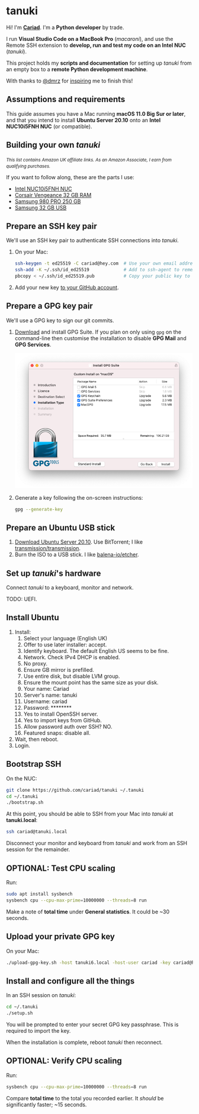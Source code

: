 # tanuki

Hi! I'm **[Cariad](https://cariad.io)**. I'm a **Python developer** by trade.

I run **Visual Studio Code on a MacBook Pro** (_macaroni_), and use the Remote SSH extension to **develop, run and test my code on an Intel NUC** (_tanuki_).

This project holds my **scripts and documentation** for setting up _tanuki_ from an empty box to a **remote Python development machine**.

With thanks to [@dmrz](https://github.com/dmrz) for [inspiring](https://dimamoroz.com/2021/03/09/intel-nuc-for-development/) me to finish this!

## Assumptions and requirements

This guide assumes you have a Mac running **macOS 11.0 Big Sur or later**, and that you intend to install **Ubuntu Server 20.10** onto an **Intel NUC10i5FNH NUC** (or compatible).

## Building your own _tanuki_

<span style="font-size: smaller; font-style: italic;">This list contains Amazon UK affiliate links. As an Amazon Associate, I earn from qualifying purchases.</span>

If you want to follow along, these are the parts I use:

- [Intel NUC10i5FNH NUC](https://amzn.to/3d1HEud)
- [Corsair Vengeance 32 GB RAM](https://amzn.to/3r8yqkF)
- [Samsung 980 PRO 250 GB](https://amzn.to/3ccXYcm)
- [Samsung 32 GB USB](https://amzn.to/3lEV7Mg)

## Prepare an SSH key pair

We'll use an SSH key pair to authenticate SSH connections into _tanuki_.

1. On your Mac:

    ```bash
    ssh-keygen -t ed25519 -C cariad@hey.com  # Use your own email address
    ssh-add -K ~/.ssh/id_ed25519             # Add to ssh-agent to remember your passphrase
    pbcopy < ~/.ssh/id_ed25519.pub           # Copy your public key to the clipboard
    ```

1. Add your new key [to your GitHub account](https://github.com/settings/ssh/new).

## Prepare a GPG key pair

We'll use a GPG key to sign our git commits.

1. [Download](https://gpgtools.org/) and install GPG Suite. If you plan on only using `gpg` on the command-line then customise the installation to disable **GPG Mail** and **GPG Services**.

    ![Customised GPG Suite installation](docs/install-gpg-suite.png)

1. Generate a key following the on-screen instructions:

    ```bash
    gpg --generate-key
    ```

## Prepare an Ubuntu USB stick

1. [Download Ubuntu Server 20.10](https://ubuntu.com/download/server#downloads). Use BitTorrent; I like [transmission/transmission](https://github.com/transmission/transmission).
1. Burn the ISO to a USB stick. I like [balena-io/etcher](https://github.com/balena-io/etcher).

## Set up _tanuki_'s hardware

Connect _tanuki_ to a keyboard, monitor and network.

TODO: UEFI.

## Install Ubuntu

1. Install:
    1. Select your language (English UK)
    1. Offer to use later installer: accept.
    1. Identify keyboard. The default English US seems to be fine.
    1. Network. Check IPv4 DHCP is enabled.
    1. No proxy.
    1. Ensure GB mirror is prefilled.
    1. Use entire disk, but disable LVM group.
    1. Ensure the mount point has the same size as your disk.
    1. Your name: Cariad
    1. Server's name: tanuki
    1. Username: cariad
    1. Password: ********
    1. Yes to install OpenSSH server.
    1. Yes to import keys from GitHub.
    1. Allow password auth over SSH? NO.
    1. Featured snaps: disable all.
1. Wait, then reboot.
1. Login.

## Bootstrap SSH

On the NUC:

```bash
git clone https://github.com/cariad/tanuki ~/.tanuki
cd ~/.tanuki
./bootstrap.sh
```

At this point, you should be able to SSH from your Mac into _tanuki_ at **tanuki.local**:

```bash
ssh cariad@tanuki.local
```

Disconnect your monitor and keyboard from _tanuki_ and work from an SSH session for the remainder.

## OPTIONAL: Test CPU scaling

Run:

```bash
sudo apt install sysbench
sysbench cpu --cpu-max-prime=10000000 --threads=8 run
```

Make a note of **total time** under **General statistics**. It could be ~30 seconds.

## Upload your private GPG key

On your Mac:

```bash
./upload-gpg-key.sh -host tanuki6.local -host-user cariad -key cariad@hey.com
```

## Install and configure all the things

In an SSH session on _tanuki_:

```bash
cd ~/.tanuki
./setup.sh
```

You will be prompted to enter your secret GPG key passphrase. This is required to import the key.

When the installation is complete, reboot _tanuki_ then reconnect.

## OPTIONAL: Verify CPU scaling

Run:

```bash
sysbench cpu --cpu-max-prime=10000000 --threads=8 run
```

Compare **total time** to the total you recorded earlier. It _should_ be significantly faster; ~15 seconds.
